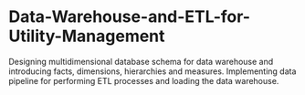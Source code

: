 # Data-Warehouse-and-ETL-for-Utility-Management
Designing multidimensional database schema for data warehouse and introducing facts, dimensions, hierarchies and measures. Implementing data pipeline for performing ETL processes and loading the data warehouse.
